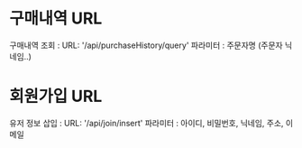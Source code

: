 # 구매내역 URL
구매내역 조회 :
  URL: '/api/purchaseHistory/query'
  파라미터 : 주문자명 (주문자 닉네임..)

# 회원가입 URL
유저 정보 삽입 :
  URL: '/api/join/insert'
  파라미터 : 아이디, 비밀번호, 닉네임, 주소, 이메일